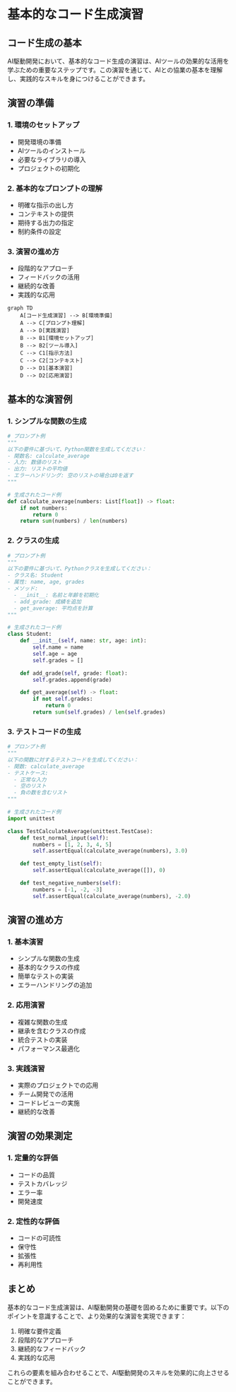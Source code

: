 # 基本的なコード生成演習

## コード生成の基本

AI駆動開発において、基本的なコード生成の演習は、AIツールの効果的な活用を学ぶための重要なステップです。この演習を通じて、AIとの協業の基本を理解し、実践的なスキルを身につけることができます。

## 演習の準備

### 1. 環境のセットアップ

- 開発環境の準備
- AIツールのインストール
- 必要なライブラリの導入
- プロジェクトの初期化

### 2. 基本的なプロンプトの理解

- 明確な指示の出し方
- コンテキストの提供
- 期待する出力の指定
- 制約条件の設定

### 3. 演習の進め方

- 段階的なアプローチ
- フィードバックの活用
- 継続的な改善
- 実践的な応用

```mermaid
graph TD
    A[コード生成演習] --> B[環境準備]
    A --> C[プロンプト理解]
    A --> D[実践演習]
    B --> B1[環境セットアップ]
    B --> B2[ツール導入]
    C --> C1[指示方法]
    C --> C2[コンテキスト]
    D --> D1[基本演習]
    D --> D2[応用演習]
```

## 基本的な演習例

### 1. シンプルな関数の生成

```python
# プロンプト例
"""
以下の要件に基づいて、Python関数を生成してください：
- 関数名: calculate_average
- 入力: 数値のリスト
- 出力: リストの平均値
- エラーハンドリング: 空のリストの場合は0を返す
"""

# 生成されたコード例
def calculate_average(numbers: List[float]) -> float:
    if not numbers:
        return 0
    return sum(numbers) / len(numbers)
```

### 2. クラスの生成

```python
# プロンプト例
"""
以下の要件に基づいて、Pythonクラスを生成してください：
- クラス名: Student
- 属性: name, age, grades
- メソッド:
  - __init__: 名前と年齢を初期化
  - add_grade: 成績を追加
  - get_average: 平均点を計算
"""

# 生成されたコード例
class Student:
    def __init__(self, name: str, age: int):
        self.name = name
        self.age = age
        self.grades = []

    def add_grade(self, grade: float):
        self.grades.append(grade)

    def get_average(self) -> float:
        if not self.grades:
            return 0
        return sum(self.grades) / len(self.grades)
```

### 3. テストコードの生成

```python
# プロンプト例
"""
以下の関数に対するテストコードを生成してください：
- 関数: calculate_average
- テストケース:
  - 正常な入力
  - 空のリスト
  - 負の数を含むリスト
"""

# 生成されたコード例
import unittest

class TestCalculateAverage(unittest.TestCase):
    def test_normal_input(self):
        numbers = [1, 2, 3, 4, 5]
        self.assertEqual(calculate_average(numbers), 3.0)

    def test_empty_list(self):
        self.assertEqual(calculate_average([]), 0)

    def test_negative_numbers(self):
        numbers = [-1, -2, -3]
        self.assertEqual(calculate_average(numbers), -2.0)
```

## 演習の進め方

### 1. 基本演習

- シンプルな関数の生成
- 基本的なクラスの作成
- 簡単なテストの実装
- エラーハンドリングの追加

### 2. 応用演習

- 複雑な関数の生成
- 継承を含むクラスの作成
- 統合テストの実装
- パフォーマンス最適化

### 3. 実践演習

- 実際のプロジェクトでの応用
- チーム開発での活用
- コードレビューの実施
- 継続的な改善

## 演習の効果測定

### 1. 定量的な評価

- コードの品質
- テストカバレッジ
- エラー率
- 開発速度

### 2. 定性的な評価

- コードの可読性
- 保守性
- 拡張性
- 再利用性

## まとめ

基本的なコード生成演習は、AI駆動開発の基礎を固めるために重要です。以下のポイントを意識することで、より効果的な演習を実現できます：

1. 明確な要件定義
2. 段階的なアプローチ
3. 継続的なフィードバック
4. 実践的な応用

これらの要素を組み合わせることで、AI駆動開発のスキルを効果的に向上させることができます。
